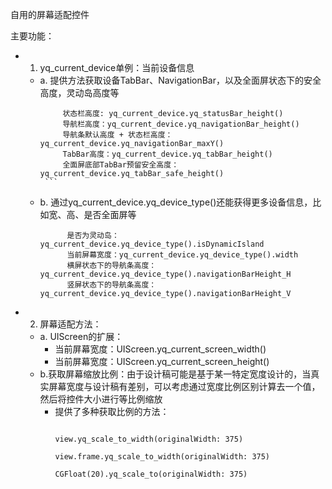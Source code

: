 自用的屏幕适配控件

主要功能：
  - 1. yq_current_device单例：当前设备信息
    - a. 提供方法获取设备TabBar、NavigationBar，以及全面屏状态下的安全高度，灵动岛高度等
         ```
              状态栏高度: yq_current_device.yq_statusBar_height()
              导航栏高度：yq_current_device.yq_navigationBar_height()
              导航条默认高度 + 状态栏高度：yq_current_device.yq_navigationBar_maxY()
              TabBar高度：yq_current_device.yq_tabBar_height()
              全面屏底部TabBar预留安全高度：yq_current_device.yq_tabBar_safe_height()
          ```
     - b. 通过yq_current_device.yq_device_type()还能获得更多设备信息，比如宽、高、是否全面屏等
       ```
             是否为灵动岛：yq_current_device.yq_device_type().isDynamicIsland
             当前屏幕宽度：yq_current_device.yq_device_type().width
             横屏状态下的导航条高度：yq_current_device.yq_device_type().navigationBarHeight_H
             竖屏状态下的导航条高度：yq_current_device.yq_device_type().navigationBarHeight_V
        ```

- 2. 屏幕适配方法：
  - a. UIScreen的扩展：
       - 当前屏幕宽度：UIScreen.yq_current_screen_width()
       - 当前屏幕宽度：UIScreen.yq_current_screen_height()
   - b.获取屏幕缩放比例：由于设计稿可能是基于某一特定宽度设计的，当真实屏幕宽度与设计稿有差别，可以考虑通过宽度比例区别计算去一个值，然后将控件大小进行等比例缩放
     - 提供了多种获取比例的方法：
         ```
                                 view.yq_scale_to_width(originalWidth: 375)
                                 view.frame.yq_scale_to_width(originalWidth: 375)
                                 CGFloat(20).yq_scale_to(originalWidth: 375)
         ```
     

